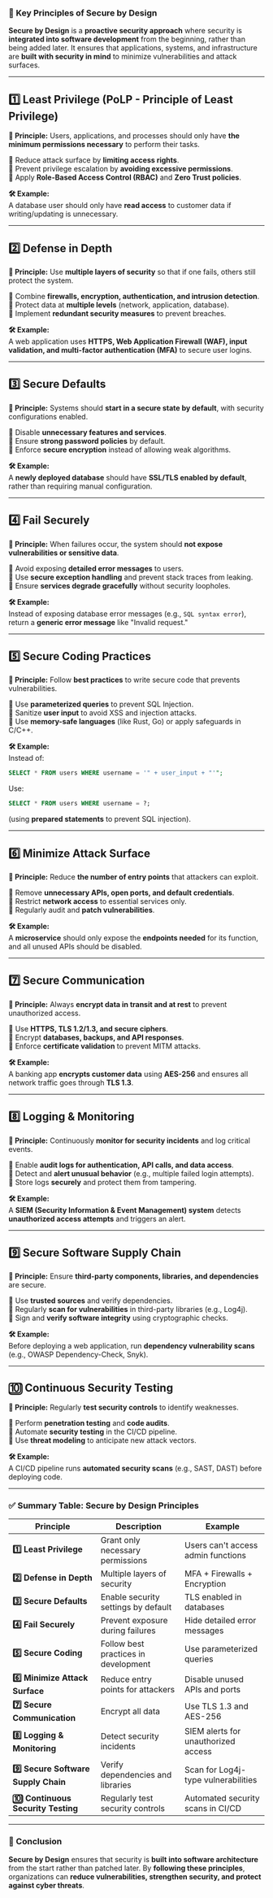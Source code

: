 ### **🔐 Key Principles of Secure by Design**  

**Secure by Design** is a **proactive security approach** where security is **integrated into software development** from the beginning, rather than being added later. It ensures that applications, systems, and infrastructure are **built with security in mind** to minimize vulnerabilities and attack surfaces.  

---

## **1️⃣ Least Privilege (PoLP - Principle of Least Privilege)**  
**📌 Principle:** Users, applications, and processes should only have **the minimum permissions necessary** to perform their tasks.  

🔹 Reduce attack surface by **limiting access rights**.  
🔹 Prevent privilege escalation by **avoiding excessive permissions**.  
🔹 Apply **Role-Based Access Control (RBAC)** and **Zero Trust policies**.  

**🛠 Example:**  
A database user should only have **read access** to customer data if writing/updating is unnecessary.  

---

## **2️⃣ Defense in Depth**  
**📌 Principle:** Use **multiple layers of security** so that if one fails, others still protect the system.  

🔹 Combine **firewalls, encryption, authentication, and intrusion detection**.  
🔹 Protect data at **multiple levels** (network, application, database).  
🔹 Implement **redundant security measures** to prevent breaches.  

**🛠 Example:**  
A web application uses **HTTPS, Web Application Firewall (WAF), input validation, and multi-factor authentication (MFA)** to secure user logins.  

---

## **3️⃣ Secure Defaults**  
**📌 Principle:** Systems should **start in a secure state by default**, with security configurations enabled.  

🔹 Disable **unnecessary features and services**.  
🔹 Ensure **strong password policies** by default.  
🔹 Enforce **secure encryption** instead of allowing weak algorithms.  

**🛠 Example:**  
A **newly deployed database** should have **SSL/TLS enabled by default**, rather than requiring manual configuration.  

---

## **4️⃣ Fail Securely**  
**📌 Principle:** When failures occur, the system should **not expose vulnerabilities or sensitive data**.  

🔹 Avoid exposing **detailed error messages** to users.  
🔹 Use **secure exception handling** and prevent stack traces from leaking.  
🔹 Ensure **services degrade gracefully** without security loopholes.  

**🛠 Example:**  
Instead of exposing database error messages (e.g., `SQL syntax error`), return a **generic error message** like "Invalid request."  

---

## **5️⃣ Secure Coding Practices**  
**📌 Principle:** Follow **best practices** to write secure code that prevents vulnerabilities.  

🔹 Use **parameterized queries** to prevent SQL Injection.  
🔹 Sanitize **user input** to avoid XSS and injection attacks.  
🔹 Use **memory-safe languages** (like Rust, Go) or apply safeguards in C/C++.  

**🛠 Example:**  
Instead of:  
```sql
SELECT * FROM users WHERE username = '" + user_input + "'";
```
Use:  
```sql
SELECT * FROM users WHERE username = ?;
```
(using **prepared statements** to prevent SQL injection).  

---

## **6️⃣ Minimize Attack Surface**  
**📌 Principle:** Reduce **the number of entry points** that attackers can exploit.  

🔹 Remove **unnecessary APIs, open ports, and default credentials**.  
🔹 Restrict **network access** to essential services only.  
🔹 Regularly audit and **patch vulnerabilities**.  

**🛠 Example:**  
A **microservice** should only expose the **endpoints needed** for its function, and all unused APIs should be disabled.  

---

## **7️⃣ Secure Communication**  
**📌 Principle:** Always **encrypt data in transit and at rest** to prevent unauthorized access.  

🔹 Use **HTTPS, TLS 1.2/1.3, and secure ciphers**.  
🔹 Encrypt **databases, backups, and API responses**.  
🔹 Enforce **certificate validation** to prevent MITM attacks.  

**🛠 Example:**  
A banking app **encrypts customer data** using **AES-256** and ensures all network traffic goes through **TLS 1.3**.  

---

## **8️⃣ Logging & Monitoring**  
**📌 Principle:** Continuously **monitor for security incidents** and log critical events.  

🔹 Enable **audit logs for authentication, API calls, and data access**.  
🔹 Detect and **alert unusual behavior** (e.g., multiple failed login attempts).  
🔹 Store logs **securely** and protect them from tampering.  

**🛠 Example:**  
A **SIEM (Security Information & Event Management) system** detects **unauthorized access attempts** and triggers an alert.  

---

## **9️⃣ Secure Software Supply Chain**  
**📌 Principle:** Ensure **third-party components, libraries, and dependencies** are secure.  

🔹 Use **trusted sources** and verify dependencies.  
🔹 Regularly **scan for vulnerabilities** in third-party libraries (e.g., Log4j).  
🔹 Sign and **verify software integrity** using cryptographic checks.  

**🛠 Example:**  
Before deploying a web application, run **dependency vulnerability scans** (e.g., OWASP Dependency-Check, Snyk).  

---

## **🔟 Continuous Security Testing**  
**📌 Principle:** Regularly **test security controls** to identify weaknesses.  

🔹 Perform **penetration testing** and **code audits**.  
🔹 Automate **security testing** in the CI/CD pipeline.  
🔹 Use **threat modeling** to anticipate new attack vectors.  

**🛠 Example:**  
A CI/CD pipeline runs **automated security scans** (e.g., SAST, DAST) before deploying code.  

---

### **✅ Summary Table: Secure by Design Principles**  

| **Principle** | **Description** | **Example** |
|--------------|---------------|-----------|
| **1️⃣ Least Privilege** | Grant only necessary permissions | Users can't access admin functions |
| **2️⃣ Defense in Depth** | Multiple layers of security | MFA + Firewalls + Encryption |
| **3️⃣ Secure Defaults** | Enable security settings by default | TLS enabled in databases |
| **4️⃣ Fail Securely** | Prevent exposure during failures | Hide detailed error messages |
| **5️⃣ Secure Coding** | Follow best practices in development | Use parameterized queries |
| **6️⃣ Minimize Attack Surface** | Reduce entry points for attackers | Disable unused APIs and ports |
| **7️⃣ Secure Communication** | Encrypt all data | Use TLS 1.3 and AES-256 |
| **8️⃣ Logging & Monitoring** | Detect security incidents | SIEM alerts for unauthorized access |
| **9️⃣ Secure Software Supply Chain** | Verify dependencies and libraries | Scan for Log4j-type vulnerabilities |
| **🔟 Continuous Security Testing** | Regularly test security controls | Automated security scans in CI/CD |

---

### **🚀 Conclusion**  

**Secure by Design** ensures that security is **built into software architecture** from the start rather than patched later. By **following these principles**, organizations can **reduce vulnerabilities, strengthen security, and protect against cyber threats**.
